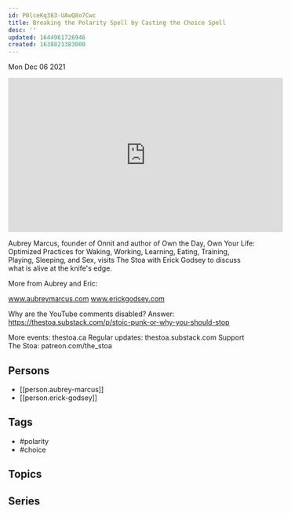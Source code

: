 ```yaml
---
id: P0lceKq383-UAwQ8o7Cwc
title: Breaking the Polarity Spell by Casting the Choice Spell
desc: ''
updated: 1644961726946
created: 1638821383000
---
```





Mon Dec 06 2021

<iframe width="560" height="315" src="https://www.youtube.com/embed/Y8drr0BE0Zg" title="Breaking the Polarity Spell by Casting the Choice Spell w/ Aubrey Marcus and Erick Godsey" frameborder="0" allow="accelerometer; autoplay; clipboard-write; encrypted-media; gyroscope; picture-in-picture" allowfullscreen ></iframe>

Aubrey Marcus, founder of Onnit and author of Own the Day, Own Your Life: Optimized Practices for Waking, Working, Learning, Eating, Training, Playing, Sleeping, and Sex, visits The Stoa with Erick Godsey to discuss what is alive at the knife's edge. 

More from Aubrey and Eric: 

www.aubreymarcus.com
www.erickgodsey.com

Why are the YouTube comments disabled? Answer: https://thestoa.substack.com/p/stoic-punk-or-why-you-should-stop

More events: thestoa.ca
Regular updates: thestoa.substack.com
Support The Stoa: patreon.com/the_stoa

## Persons

- [[person.aubrey-marcus]]
- [[person.erick-godsey]]

## Tags

- #polarity
- #choice

## Topics



## Series



